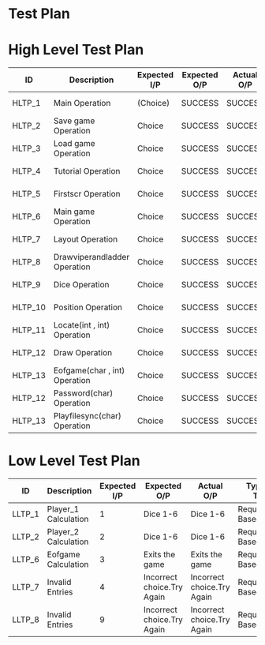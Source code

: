 # Test Plan

# High Level Test Plan
| ID | Description | Expected I/P | Expected O/P | Actual O/P | Type Of Test |
|---|---|---|---|---|---|
| HLTP_1 | Main Operation | (Choice) | SUCCESS | SUCCESS | Requirement Based |
| HLTP_2 | Save game Operation | Choice | SUCCESS | SUCCESS | Requirement Based |
| HLTP_3 | Load game Operation | Choice | SUCCESS | SUCCESS | Requirement Based |
| HLTP_4 | Tutorial Operation | Choice | SUCCESS | SUCCESS | Requirement Based |
| HLTP_5 | Firstscr Operation | Choice | SUCCESS | SUCCESS | Requirement Based |
| HLTP_6 | Main game Operation | Choice | SUCCESS | SUCCESS | Requirement Based |
| HLTP_7 | Layout Operation | Choice | SUCCESS | SUCCESS | Requirement Based |
| HLTP_8 | Drawviperandladder Operation | Choice | SUCCESS | SUCCESS | Requirement Based |
| HLTP_9 | Dice Operation | Choice | SUCCESS | SUCCESS | Requirement Based |
| HLTP_10 | Position Operation | Choice | SUCCESS | SUCCESS | Requirement Based |
| HLTP_11 | Locate(int , int) Operation | Choice | SUCCESS | SUCCESS | Requirement Based |
| HLTP_12 | Draw Operation | Choice | SUCCESS | SUCCESS | Requirement Based |
| HLTP_13 | Eofgame(char , int) Operation | Choice | SUCCESS | SUCCESS | Requirement Based |
| HLTP_12 | Password(char) Operation | Choice | SUCCESS | SUCCESS | Requirement Based |
| HLTP_13 | Playfilesync(char) Operation | Choice | SUCCESS | SUCCESS | Requirement Based |

# Low Level Test Plan
| ID | Description | Expected I/P | Expected O/P | Actual O/P | Type Of Test |
|---|---|---|---|---|---|
| LLTP_1 | Player_1 Calculation | 1 | Dice 1-6 | Dice 1-6 | Requirement Based |
| LLTP_2 | Player_2 Calculation | 2 | Dice 1-6 | Dice 1-6 | Requirement Based |
| LLTP_6 | Eofgame Calculation | 3 | Exits the game | Exits the game | Requirement Based |
| LLTP_7 | Invalid Entries | 4 | Incorrect choice.Try Again | Incorrect choice.Try Again | Requirement Based |
| LLTP_8 | Invalid Entries | 9 | Incorrect choice.Try Again | Incorrect choice.Try Again | Requirement Based |
